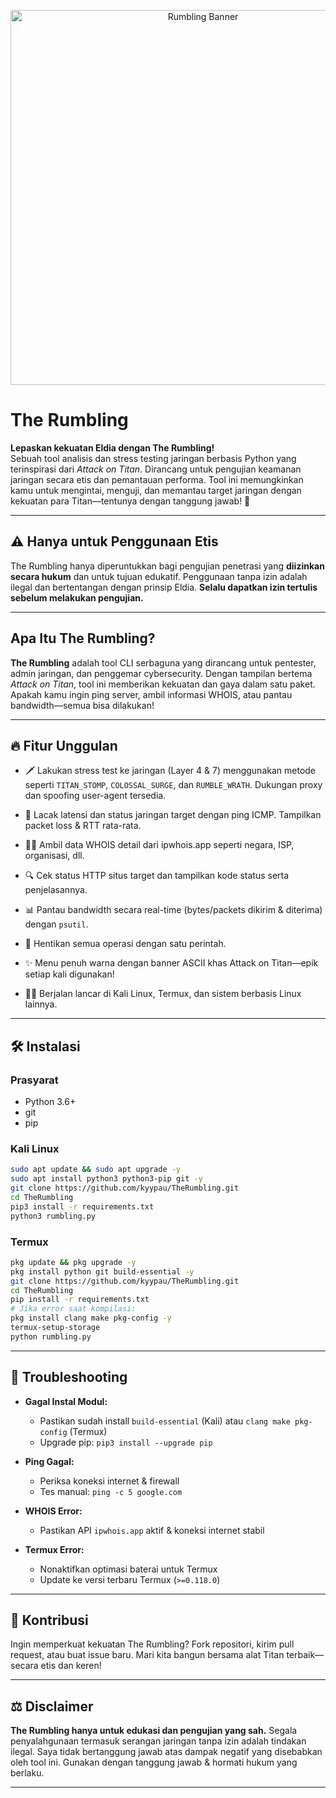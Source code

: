 <p align="center">
  <img src="Banner.png" alt="Rumbling Banner" width="600"/>
</p>

# The Rumbling

**Lepaskan kekuatan Eldia dengan The Rumbling!**  
Sebuah tool analisis dan stress testing jaringan berbasis Python yang terinspirasi dari *Attack on Titan*. Dirancang untuk pengujian keamanan jaringan secara etis dan pemantauan performa. Tool ini memungkinkan kamu untuk mengintai, menguji, dan memantau target jaringan dengan kekuatan para Titan—tentunya dengan tanggung jawab! 🚨

---

## ⚠️ Hanya untuk Penggunaan Etis

The Rumbling hanya diperuntukkan bagi pengujian penetrasi yang **diizinkan secara hukum** dan untuk tujuan edukatif. Penggunaan tanpa izin adalah ilegal dan bertentangan dengan prinsip Eldia. **Selalu dapatkan izin tertulis sebelum melakukan pengujian.**

---

## Apa Itu The Rumbling?

**The Rumbling** adalah tool CLI serbaguna yang dirancang untuk pentester, admin jaringan, dan penggemar cybersecurity. Dengan tampilan bertema *Attack on Titan*, tool ini memberikan kekuatan dan gaya dalam satu paket. Apakah kamu ingin ping server, ambil informasi WHOIS, atau pantau bandwidth—semua bisa dilakukan!

---

## 🔥 Fitur Unggulan

- 🗡️ Lakukan stress test ke jaringan (Layer 4 & 7) menggunakan metode seperti `TITAN_STOMP`, `COLOSSAL_SURGE`, dan `RUMBLE_WRATH`. Dukungan proxy dan spoofing user-agent tersedia.

- 📡 Lacak latensi dan status jaringan target dengan ping ICMP. Tampilkan packet loss & RTT rata-rata.

- 🕵️‍♂️ Ambil data WHOIS detail dari ipwhois.app seperti negara, ISP, organisasi, dll.

- 🔍 Cek status HTTP situs target dan tampilkan kode status serta penjelasannya.

- 📊 Pantau bandwidth secara real-time (bytes/packets dikirim & diterima) dengan `psutil`.

- 🛑 Hentikan semua operasi dengan satu perintah.

- ✨ Menu penuh warna dengan banner ASCII khas Attack on Titan—epik setiap kali digunakan!

- 🐧📱 Berjalan lancar di Kali Linux, Termux, dan sistem berbasis Linux lainnya.

---

## 🛠️ Instalasi

### Prasyarat

- Python 3.6+
- git
- pip

### Kali Linux

```bash
sudo apt update && sudo apt upgrade -y
sudo apt install python3 python3-pip git -y
git clone https://github.com/kyypau/TheRumbling.git
cd TheRumbling
pip3 install -r requirements.txt
python3 rumbling.py
````

### Termux

```bash
pkg update && pkg upgrade -y
pkg install python git build-essential -y
git clone https://github.com/kyypau/TheRumbling.git
cd TheRumbling
pip install -r requirements.txt
# Jika error saat kompilasi:
pkg install clang make pkg-config -y
termux-setup-storage
python rumbling.py
```

---

## 🧩 Troubleshooting

* **Gagal Instal Modul:**

  * Pastikan sudah install `build-essential` (Kali) atau `clang make pkg-config` (Termux)
  * Upgrade pip: `pip3 install --upgrade pip`

* **Ping Gagal:**

  * Periksa koneksi internet & firewall
  * Tes manual: `ping -c 5 google.com`

* **WHOIS Error:**

  * Pastikan API `ipwhois.app` aktif & koneksi internet stabil

* **Termux Error:**

  * Nonaktifkan optimasi baterai untuk Termux
  * Update ke versi terbaru Termux (`>=0.118.0`)

---

## 🤝 Kontribusi

Ingin memperkuat kekuatan The Rumbling? Fork repositori, kirim pull request, atau buat issue baru. Mari kita bangun bersama alat Titan terbaik—secara etis dan keren!

---

## ⚖️ Disclaimer

**The Rumbling hanya untuk edukasi dan pengujian yang sah.**
Segala penyalahgunaan termasuk serangan jaringan tanpa izin adalah tindakan ilegal.
Saya tidak bertanggung jawab atas dampak negatif yang disebabkan oleh tool ini.
Gunakan dengan tanggung jawab & hormati hukum yang berlaku.

---
